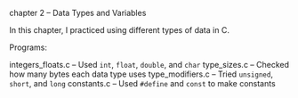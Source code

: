 chapter 2 – Data Types and Variables

In this chapter, I practiced using different types of data in C.

Programs:

 integers_floats.c – Used `int`, `float`, `double`, and `char`
 type_sizes.c – Checked how many bytes each data type uses
 type_modifiers.c – Tried `unsigned`, `short`, and `long`
 constants.c – Used `#define` and `const` to make constants

